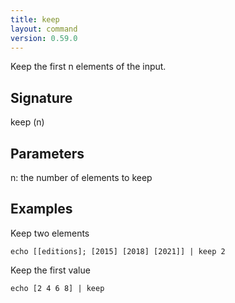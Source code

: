 ```yaml
---
title: keep
layout: command
version: 0.59.0
---
```


Keep the first n elements of the input.

## Signature

keep (n)

## Parameters

  n: the number of elements to keep

## Examples

Keep two elements
```shell
echo [[editions]; [2015] [2018] [2021]] | keep 2
```

Keep the first value
```shell
echo [2 4 6 8] | keep
```

